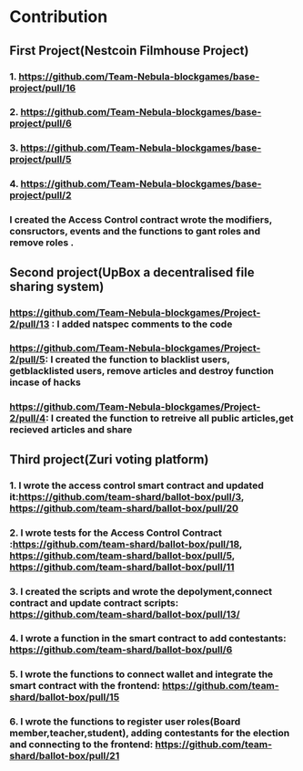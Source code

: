 # Contribution

## First Project(Nestcoin Filmhouse Project)
### 1. https://github.com/Team-Nebula-blockgames/base-project/pull/16
### 2. https://github.com/Team-Nebula-blockgames/base-project/pull/6
### 3. https://github.com/Team-Nebula-blockgames/base-project/pull/5 
### 4. https://github.com/Team-Nebula-blockgames/base-project/pull/2  
### I created the Access Control contract  wrote the modifiers, consructors, events and the functions to gant roles and remove roles .

## Second project(UpBox a decentralised file sharing system)
### https://github.com/Team-Nebula-blockgames/Project-2/pull/13 : I added natspec comments to the code
### https://github.com/Team-Nebula-blockgames/Project-2/pull/5: I created the function to blacklist users, getblacklisted users, remove articles and destroy function incase of hacks
### https://github.com/Team-Nebula-blockgames/Project-2/pull/4: I created the function to retreive all public articles,get recieved articles and share

## Third project(Zuri voting platform)
### 1. I wrote the access control smart contract and updated it:https://github.com/team-shard/ballot-box/pull/3, https://github.com/team-shard/ballot-box/pull/20  
### 2. I wrote tests for the Access Control Contract :https://github.com/team-shard/ballot-box/pull/18, https://github.com/team-shard/ballot-box/pull/5, https://github.com/team-shard/ballot-box/pull/11 
### 3. I created the scripts and wrote the depolyment,connect contract and update contract scripts: https://github.com/team-shard/ballot-box/pull/13/ 
### 4. I wrote a function in the smart contract to add contestants: https://github.com/team-shard/ballot-box/pull/6 
### 5. I wrote the functions to connect wallet and integrate the smart contract with the frontend: https://github.com/team-shard/ballot-box/pull/15 
### 6. I wrote the functions to register user roles(Board member,teacher,student), adding contestants for the election and connecting to the frontend: https://github.com/team-shard/ballot-box/pull/21 
